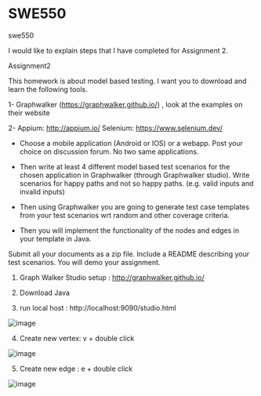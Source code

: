 # SWE550
swe550

I would like to explain steps that I have completed for Assignment 2.

Assignment2

This homework is about model based testing. I want you to download and learn the following tools.

1- Graphwalker (https://graphwalker.github.io/) , look at the examples on their website 

2- Appium:  http://appium.io/  Selenium: https://www.selenium.dev/

- Choose a mobile application (Android or IOS) or a webapp. Post your choice on discussion forum. No two same applications.

- Then write at least 4 different model based test scenarios for the chosen application in Graphwalker (through Graphwalker studio). Write scenarios for  happy paths and not so happy paths.  (e.g. valid inputs and invalid inputs)

- Then using Graphwalker you are going to generate test case templates from your test scenarios wrt random and other coverage criteria.

- Then you will implement the functionality of the nodes and edges in your template in Java.

Submit all your documents as a zip file. Include a README describing your test scenarios. You will demo your assignment.

1. Graph Walker Studio setup  : http://graphwalker.github.io/

2. Download Java 

3. run local host : http://localhost:9090/studio.html

![image](https://user-images.githubusercontent.com/28626390/230380036-7264c13a-7192-4da6-aac9-6e442089b119.png)

4. Create new vertex: v + double click

![image](https://user-images.githubusercontent.com/28626390/230384814-3910b5d2-06b9-4274-816c-469485a2a5df.png)

5. Create new edge : e + double click

![image](https://user-images.githubusercontent.com/28626390/230388180-6b9b0f38-5d22-4bf1-8980-919637270a7c.png)


